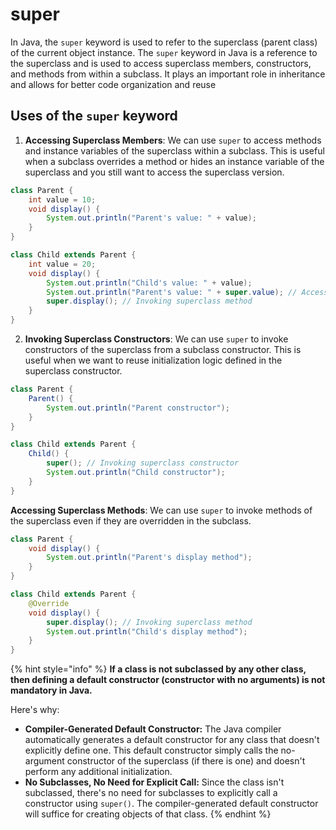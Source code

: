 # super

In Java, the `super` keyword is used to refer to the superclass (parent class) of the current object instance. The `super` keyword in Java is a reference to the superclass and is used to access superclass members, constructors, and methods from within a subclass. It plays an important role in inheritance and allows for better code organization and reuse

## Uses of the `super` keyword

1. **Accessing Superclass Members**: We can use `super` to access methods and instance variables of the superclass within a subclass. This is useful when a subclass overrides a method or hides an instance variable of the superclass and you still want to access the superclass version.

```java
class Parent {
    int value = 10;
    void display() {
        System.out.println("Parent's value: " + value);
    }
}

class Child extends Parent {
    int value = 20;
    void display() {
        System.out.println("Child's value: " + value);
        System.out.println("Parent's value: " + super.value); // Accessing superclass variable
        super.display(); // Invoking superclass method
    }
}
```

2. **Invoking Superclass Constructors**: We can use `super` to invoke constructors of the superclass from a subclass constructor. This is useful when we want to reuse initialization logic defined in the superclass constructor.

```java
class Parent {
    Parent() {
        System.out.println("Parent constructor");
    }
}

class Child extends Parent {
    Child() {
        super(); // Invoking superclass constructor
        System.out.println("Child constructor");
    }
}
```

**Accessing Superclass Methods**: We can use `super` to invoke methods of the superclass even if they are overridden in the subclass.

```java
class Parent {
    void display() {
        System.out.println("Parent's display method");
    }
}

class Child extends Parent {
    @Override
    void display() {
        super.display(); // Invoking superclass method
        System.out.println("Child's display method");
    }
}
```

{% hint style="info" %}
**If a class is not subclassed by any other class, then defining a default constructor (constructor with no arguments) is not mandatory in Java.**

Here's why:

* **Compiler-Generated Default Constructor:** The Java compiler automatically generates a default constructor for any class that doesn't explicitly define one. This default constructor simply calls the no-argument constructor of the superclass (if there is one) and doesn't perform any additional initialization.
* **No Subclasses, No Need for Explicit Call:** Since the class isn't subclassed, there's no need for subclasses to explicitly call a constructor using `super()`. The compiler-generated default constructor will suffice for creating objects of that class.
{% endhint %}

